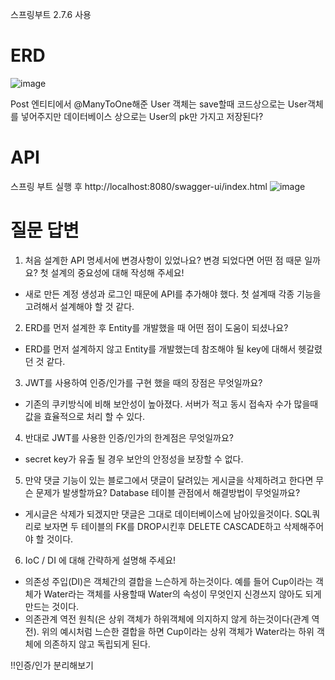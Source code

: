 스프링부트 2.7.6 사용
# ERD
![image](https://user-images.githubusercontent.com/117061586/209420986-e353b03b-6c47-47bf-881c-e3368c412b8c.png)

Post 엔티티에서 @ManyToOne해준 User 객체는 save할때 코드상으로는 User객체를 넣어주지만 데이터베이스 상으로는 User의 pk만 가지고 저장된다?
# API

스프링 부트 실행 후 http://localhost:8080/swagger-ui/index.html
![image](https://user-images.githubusercontent.com/117061586/208656309-c555a829-02aa-4de2-a513-31eb58512bf0.png)
# 질문 답변
1. 처음 설계한 API 명세서에 변경사항이 있었나요? 변경 되었다면 어떤 점 때문 일까요? 첫 설계의 중요성에 대해 작성해 주세요!
- 새로 만든 계정 생성과 로그인 때문에 API를 추가해야 했다. 첫 설계때 각종 기능을 고려해서 설계해야 할 것 같다.
2. ERD를 먼저 설계한 후 Entity를 개발했을 때 어떤 점이 도움이 되셨나요?
- ERD를 먼저 설계하지 않고 Entity를 개발했는데 참조해야 될 key에 대해서 헷갈렸던 것 같다.
3. JWT를 사용하여 인증/인가를 구현 했을 때의 장점은 무엇일까요?
- 기존의 쿠키방식에 비해 보안성이 높아졌다. 서버가 적고 동시 접속자 수가 많을때 값을 효율적으로 처리 할 수 있다.
4. 반대로 JWT를 사용한 인증/인가의 한계점은 무엇일까요?
- secret key가 유출 될 경우 보안의 안정성을 보장할 수 없다.
5. 만약 댓글 기능이 있는 블로그에서 댓글이 달려있는 게시글을 삭제하려고 한다면 무슨 문제가 발생할까요? Database 테이블 관점에서 해결방법이 무엇일까요?
- 게시글은 삭제가 되겠지만 댓글은 그대로 데이터베이스에 남아있을것이다. SQL쿼리로 보자면 두 테이블의 FK를 DROP시킨후 DELETE CASCADE하고 삭제해주어야 할 것이다.
6. IoC / DI 에 대해 간략하게 설명해 주세요!
- 의존성 주입(DI)은 객체간의 결합을 느슨하게 하는것이다. 예를 들어 Cup이라는 객체가 Water라는 객체를 사용할때 Water의 속성이 무엇인지 신경쓰지 않아도 되게 만드는 것이다.
- 의존관계 역전 원칙(은 상위 객체가 하위객체에 의지하지 않게 하는것이다(관계 역전). 위의 예시처럼 느슨한 결합을 하면 Cup이라는 상위 객체가 Water라는 하위 객체에 의존하지 않고 독립되게 된다.


!!인증/인가 분리해보기
